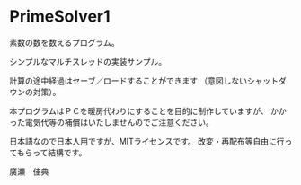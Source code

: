 # PrimeSolver1

素数の数を数えるプログラム。

シンプルなマルチスレッドの実装サンプル。

計算の途中経過はセーブ／ロードすることができます
（意図しないシャットダウンの対策）。

本プログラムはＰＣを暖房代わりにすることを目的に制作していますが、
かかった電気代等の補償はいたしませんのでご注意ください。

日本語なので日本人用ですが、MITライセンスです。
改変・再配布等自由に行ってもらって結構です。

廣瀬　佳典
